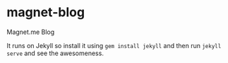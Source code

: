 magnet-blog
===========

Magnet.me Blog

It runs on Jekyll so install it using `gem install jekyll` and then run `jekyll serve` and see the awesomeness. 
